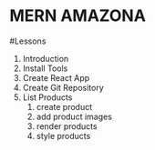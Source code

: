# MERN AMAZONA

#Lessons

1. Introduction
2. Install Tools
3. Create React App
4. Create Git Repository
5. List Products
   1. create product
   2. add product images
   3. render products
   4. style products
